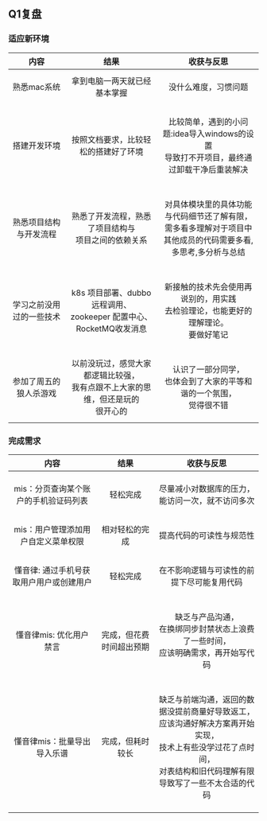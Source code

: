 ## Q1复盘

### 适应新环境

|           内容           |                                         结果                                         |                                                      收获与反思                                                      |
|:------------------------:|:------------------------------------------------------------------------------------:|:--------------------------------------------------------------------------------------------------------------------:|
|       熟悉mac系统        |                             拿到电脑一两天就已经基本掌握                             |                                               <br>没什么难度，习惯问题<br><br>   |
|       搭建开发环境       |                         按照文档要求，比较轻松的搭建好了环境                         |              <br>比较简单，遇到的小问题:idea导入windows的设置<br>导致打不开项目，最终通过卸载干净后重装解决<br><br>              |
|  熟悉项目结构与开发流程  |                熟悉了开发流程，熟悉了项目结构与<br>项目之间的依赖关系                | <br>对具体模块里的具体功能与代码细节还了解有限，<br>需多看多理解对于项目中其他成员的代码需要多看,<br>多思考,多分析与总结<br><br> |
| 学习之前没用过的一些技术 |        k8s 项目部署、dubbo 远程调用、<br>zookeeper 配置中心、RocketMQ收发消息        |                <br>新接触的技术先会使用再说别的，用实践<br>去检验理论，也能更好的理解理论。<br>要做好笔记<br><br>                |
|  参加了周五的狼人杀游戏  | 以前没玩过，感觉大家都逻辑比较强，<br>我有点跟不上大家的思维，但还是玩的<br>很开心的 |                       <br>认识了一部分同学，<br>也体会到了大家的平等和谐的一个氛围，<br>觉得很不错<br><br>                       |




### 完成需求
|                 内容                  |           结果           |                                                                          收获与反思                                                                          |
|:-------------------------------------:|:------------------------:|:------------------------------------------------------------------------------------------------------------------------------------------------------------:|
| mis：分页查询某个账户的手机验证码列表 |         轻松完成         |                                                       <br>尽量减小对数据库的压力，<br>能访问一次，就不访问多次<br><br>                                                       |
|  mis：用户管理添加用户自定义菜单权限  |      相对轻松的完成      |                                                                   <br>提高代码的可读性与规范性<br><br>                                                                   |
| 懂音律: 通过手机号获取用户用户或创建用户 |         轻松完成         |                                                          <br>在不影响逻辑与可读性的前提下尽可能复用代码<br><br>                                                          |
|           懂音律mis: 优化用户禁言           | 完成，但花费时间超出预期 |                                        <br>缺乏与产品沟通，<br>在换绑同步封禁状态上浪费了一些时间，<br>应该明确需求，再开始写代码<br><br>                                        |
|       懂音律mis：批量导出导入乐谱        |     完成，但耗时较长     | <br>缺乏与前端沟通，返回的数据没提前商量好导致返工，<br>应该沟通好解决方案再开始实现，<br>技术上有些没学过花了点时间，<br>对表结构和旧代码理解有限导致写了一些不太合适的代码<br><br> |


